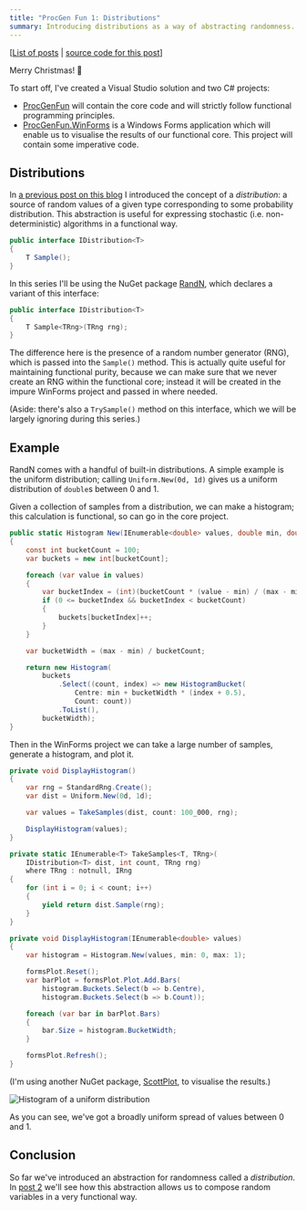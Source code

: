 ```yaml
---
title: "ProcGen Fun 1: Distributions"
summary: Introducing distributions as a way of abstracting randomness.
---
```


[[List of posts](/2024/12/18/PGF-00/#list-of-posts) | [source code for this
post](https://github.com/djcarter85/ProcGenFun/tree/post-01)]

Merry Christmas! 🎄

To start off, I've created a Visual Studio solution and two C# projects:

- [ProcGenFun](https://github.com/djcarter85/ProcGenFun/tree/post-01/ProcGenFun)
  will contain the core code and will strictly follow functional programming
  principles.
- [ProcGenFun.WinForms](https://github.com/djcarter85/ProcGenFun/tree/post-01/ProcGenFun.WinForms)
  is a Windows Forms application which will enable us to visualise the results
  of our functional core. This project will contain some imperative code.

## Distributions

In [a previous post on this blog](/2019/07/10/champions-league-draw-revisited/)
I introduced the concept of a _distribution_: a source of random values of a
given type corresponding to some probability distribution. This
abstraction is useful for expressing stochastic (i.e. non-deterministic)
algorithms in a functional way.

```cs
public interface IDistribution<T>
{
    T Sample();
}
```

In this series I'll be using the NuGet package [RandN](https://randn.dev/),
which declares a variant of this interface:

```cs
public interface IDistribution<T>
{
    T Sample<TRng>(TRng rng);
}
```

The difference here is the presence of a random number generator (RNG), which is
passed into the `Sample()` method. This is actually quite useful for maintaining
functional purity, because we can make sure that we never create an RNG within
the functional core; instead it will be created in the impure WinForms project
and passed in where needed.

(Aside: there's also a `TrySample()` method on this interface, which we will be
largely ignoring during this series.)

## Example

RandN comes with a handful of built-in distributions. A simple example is the
uniform distribution; calling `Uniform.New(0d, 1d)` gives us a uniform
distribution of `double`s between 0 and 1.

Given a collection of samples from a distribution, we can make a histogram; this
calculation is functional, so can go in the core project.

```cs
public static Histogram New(IEnumerable<double> values, double min, double max)
{
    const int bucketCount = 100;
    var buckets = new int[bucketCount];

    foreach (var value in values)
    {
        var bucketIndex = (int)(bucketCount * (value - min) / (max - min));
        if (0 <= bucketIndex && bucketIndex < bucketCount)
        {
            buckets[bucketIndex]++;
        }
    }

    var bucketWidth = (max - min) / bucketCount;

    return new Histogram(
        buckets
            .Select((count, index) => new HistogramBucket(
                Centre: min + bucketWidth * (index + 0.5),
                Count: count))
            .ToList(),
        bucketWidth);
}
```

Then in the WinForms project we can take a large number of samples, generate a
histogram, and plot it.

```cs
private void DisplayHistogram()
{
    var rng = StandardRng.Create();
    var dist = Uniform.New(0d, 1d);

    var values = TakeSamples(dist, count: 100_000, rng);

    DisplayHistogram(values);
}

private static IEnumerable<T> TakeSamples<T, TRng>(
    IDistribution<T> dist, int count, TRng rng)
    where TRng : notnull, IRng
{
    for (int i = 0; i < count; i++)
    {
        yield return dist.Sample(rng);
    }
}

private void DisplayHistogram(IEnumerable<double> values)
{
    var histogram = Histogram.New(values, min: 0, max: 1);

    formsPlot.Reset();
    var barPlot = formsPlot.Plot.Add.Bars(
        histogram.Buckets.Select(b => b.Centre),
        histogram.Buckets.Select(b => b.Count));

    foreach (var bar in barPlot.Bars)
    {
        bar.Size = histogram.BucketWidth;
    }

    formsPlot.Refresh();
}
```

(I'm using another NuGet package, [ScottPlot](https://scottplot.net/), to
visualise the results.)

![Histogram of a uniform
distribution](/assets/images/2024-12-25-PGF-01/uniform.png)

As you can see, we've got a broadly uniform spread of values between 0 and 1.

## Conclusion

So far we've introduced an abstraction for randomness called a _distribution_.
In [post 2](/2025/01/01/PGF-02) we'll see how this abstraction allows us to
compose random variables in a very functional way.
